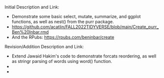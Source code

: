 Initial Description and Link:

* Demonstrate some basic select, mutate, summarize, and ggplot functions, as well as nest() from the purr package.
* https://github.com/acatlin/FALL2022TIDYVERSE/blob/main/Create_purr_Ben%20Inbar.rmd
* And the RPubs: https://rpubs.com/beninbar/create

Revision/Addition Description and Link:
* Extend Jawaid Hakim's code to demonstrate forcats reordering, as well as stringr parsing of words using word() function.
* 
* 
